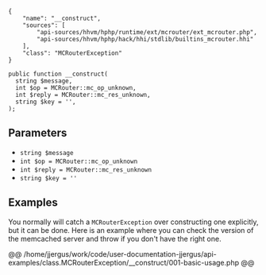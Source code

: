 ``` yamlmeta
{
    "name": "__construct",
    "sources": [
        "api-sources/hhvm/hphp/runtime/ext/mcrouter/ext_mcrouter.php",
        "api-sources/hhvm/hphp/hack/hhi/stdlib/builtins_mcrouter.hhi"
    ],
    "class": "MCRouterException"
}
```




``` Hack
public function __construct(
  string $message,
  int $op = MCRouter::mc_op_unknown,
  int $reply = MCRouter::mc_res_unknown,
  string $key = '',
);
```




## Parameters




+ ` string $message `
+ ` int $op = MCRouter::mc_op_unknown `
+ ` int $reply = MCRouter::mc_res_unknown `
+ ` string $key = '' `




## Examples




You normally will catch a ` MCRouterException ` over constructing one explicitly, but it can be done. Here is an example where you can check the version of the memcached server and throw if you don't have the right one.










@@ /home/jjergus/work/code/user-documentation-jjergus/api-examples/class.MCRouterException/__construct/001-basic-usage.php @@
<!-- HHAPIDOC -->
